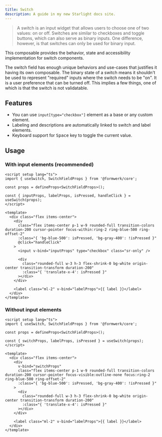 ```yaml
---
title: Switch
description: A guide in my new Starlight docs site.
---
```



> A switch is an input widget that allows users to choose one of two values: on or off. Switches are similar to checkboxes and toggle buttons, which can also serve as binary inputs. One difference, however, is that switches can only be used for binary input.

This composable provides the behavior, state and accessibility implementation for switch components.

The switch field has enough unique behaviors and use-cases that justifies it having its own composable. The binary state of a switch means it shouldn't be used to represent "required" inputs where the switch needs to be "on". It is a user preference that can be turned off. This implies a few things, one of which is that the switch is not validatable.

## Features

- You can use `input[type="checkbox"]` element as a base or any custom element.
- Labeling and descriptions are automatically linked to switch and label elements.
- Keyboard support for <kbd>Space</kbd> key to toggle the current value.

## Usage

### With input elements (recommended)

```vue
<script setup lang="ts">
import { useSwitch, SwitchFieldProps } from '@formwerk/core';

const props = defineProps<SwitchFieldProps>();

const { inputProps, labelProps, isPressed, handleClick } = useSwitch(props);
</script>

<template>
  <div class="flex items-center">
    <div
      class="flex items-center p-1 w-9 rounded-full transition-colors duration-200 cursor-pointer focus-within:ring-2 ring-blue-500 ring-offset-2"
      :class="{ 'bg-blue-500': isPressed, 'bg-gray-400': !isPressed }"
      @click="handleClick"
    >
      <input v-bind="inputProps" type="checkbox" class="sr-only" />

      <div
        class="rounded-full w-3 h-3 flex-shrink-0 bg-white origin-center transition-transform duration-200"
        :class="{ 'translate-x-4': isPressed }"
      ></div>
    </div>

    <label class="ml-2" v-bind="labelProps">{{ label }}</label>
  </div>
</template>
```

### Without input elements

```vue
<script setup lang="ts">
import { useSwitch, SwitchFieldProps } from '@formwerk/core';

const props = defineProps<SwitchFieldProps>();

const { switchProps, labelProps, isPressed } = useSwitch(props);
</script>

<template>
  <div class="flex items-center">
    <div
      v-bind="switchProps"
      class="flex items-center p-1 w-9 rounded-full transition-colors duration-200 cursor-pointer focus-visible:outline-none focus:ring-2 ring-blue-500 ring-offset-2"
      :class="{ 'bg-blue-500': isPressed, 'bg-gray-400': !isPressed }"
    >
      <div
        class="rounded-full w-3 h-3 flex-shrink-0 bg-white origin-center transition-transform duration-200"
        :class="{ 'translate-x-4': isPressed }"
      ></div>
    </div>

    <label class="ml-2" v-bind="labelProps">{{ label }}</label>
  </div>
</template>
```
